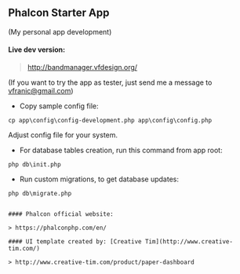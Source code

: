 ## Phalcon Starter App

(My personal app development)

#### Live dev version:

> http://bandmanager.vfdesign.org/

(If you want to try the app as tester, just send me a message to vfranic@gmail.com)

- Copy sample config file:

```
cp app\config\config-development.php app\config\config.php 
```
Adjust config file for your system.


- For database tables creation, run this command from app root:

```
php db\init.php
```

- Run custom migrations, to get database updates:

```
php db\migrate.php


#### Phalcon official website:

> https://phalconphp.com/en/

#### UI template created by: [Creative Tim](http://www.creative-tim.com/)

> http://www.creative-tim.com/product/paper-dashboard
